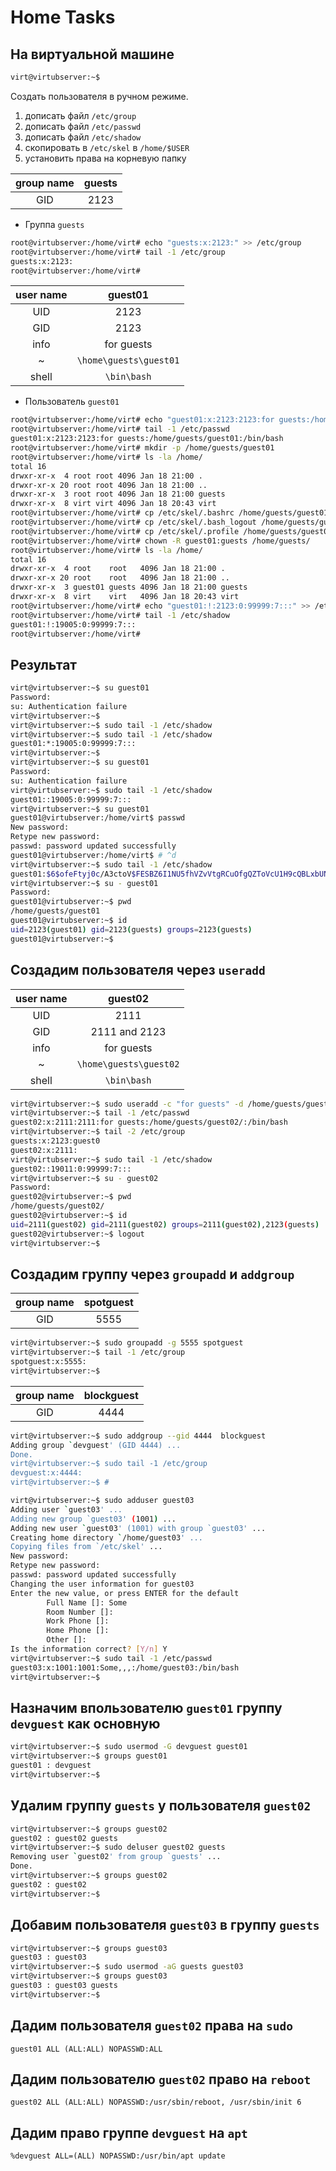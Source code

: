 # Home Tasks

## На виртуальной машине

```bash
virt@virtubserver:~$ 
```

Создать пользователя в ручном режиме.

 1. дописать файл `/etc/group`
 1. дописать файл `/etc/passwd`
 1. дописать файл `/etc/shadow`
 1. скопировать в `/etc/skel` в `/home/$USER`
 1. установить права на корневую папку

|group name|guests|
|:--:|:--:|
|GID|2123|

- Группа `guests`

```bash
root@virtubserver:/home/virt# echo "guests:x:2123:" >> /etc/group
root@virtubserver:/home/virt# tail -1 /etc/group
guests:x:2123:
root@virtubserver:/home/virt# 
```

|user name| guest01|
|:--:|:--:|
|UID|2123|
|GID|2123|
|info|for guests|
|~|`\home\guests\guest01`|
|shell|`\bin\bash`|

- Пользователь `guest01`

```bash
root@virtubserver:/home/virt# echo "guest01:x:2123:2123:for guests:/home/guests/guest01:/bin/bash" >> /etc/passwd
root@virtubserver:/home/virt# tail -1 /etc/passwd
guest01:x:2123:2123:for guests:/home/guests/guest01:/bin/bash
root@virtubserver:/home/virt# mkdir -p /home/guests/guest01
root@virtubserver:/home/virt# ls -la /home/
total 16
drwxr-xr-x  4 root root 4096 Jan 18 21:00 .
drwxr-xr-x 20 root root 4096 Jan 18 21:00 ..
drwxr-xr-x  3 root root 4096 Jan 18 21:00 guests
drwxr-xr-x  8 virt virt 4096 Jan 18 20:43 virt
root@virtubserver:/home/virt# cp /etc/skel/.bashrc /home/guests/guest01/
root@virtubserver:/home/virt# cp /etc/skel/.bash_logout /home/guests/guest01/
root@virtubserver:/home/virt# cp /etc/skel/.profile /home/guests/guest01/
root@virtubserver:/home/virt# chown -R guest01:guests /home/guests/
root@virtubserver:/home/virt# ls -la /home/
total 16
drwxr-xr-x  4 root    root   4096 Jan 18 21:00 .
drwxr-xr-x 20 root    root   4096 Jan 18 21:00 ..
drwxr-xr-x  3 guest01 guests 4096 Jan 18 21:00 guests
drwxr-xr-x  8 virt    virt   4096 Jan 18 20:43 virt
root@virtubserver:/home/virt# echo "guest01:!:2123:0:99999:7:::" >> /etc/shadow
root@virtubserver:/home/virt# tail -1 /etc/shadow
guest01:!:19005:0:99999:7:::
root@virtubserver:/home/virt#
```

## Результат

```bash
virt@virtubserver:~$ su guest01
Password: 
su: Authentication failure
virt@virtubserver:~$ 
virt@virtubserver:~$ sudo tail -1 /etc/shadow
virt@virtubserver:~$ sudo tail -1 /etc/shadow
guest01:*:19005:0:99999:7:::
virt@virtubserver:~$ 
virt@virtubserver:~$ su guest01
Password: 
su: Authentication failure
virt@virtubserver:~$ sudo tail -1 /etc/shadow
guest01::19005:0:99999:7:::
virt@virtubserver:~$ su guest01
guest01@virtubserver:/home/virt$ passwd 
New password: 
Retype new password: 
passwd: password updated successfully
guest01@virtubserver:/home/virt$ # ^d
virt@virtubserver:~$ sudo tail -1 /etc/shadow
guest01:$6$ofeFtyj0c/A3ctoV$FESBZ6I1NU5fhVZvVtgRCuOfgQZToVcU1H9cQBLxbUNmd5JMTSThScD0T0ceBNkSHyOmarNvKxlRnBKpMRxgu/:19010:0:99999:7:::
virt@virtubserver:~$ su - guest01
Password: 
guest01@virtubserver:~$ pwd
/home/guests/guest01
guest01@virtubserver:~$ id
uid=2123(guest01) gid=2123(guests) groups=2123(guests)
guest01@virtubserver:~$ 
```

## Создадим пользователя через `useradd`

|user name| guest02|
|:--:|:--:|
|UID|2111|
|GID|2111 and 2123|
|info|for guests|
|~|`\home\guests\guest02`|
|shell|`\bin\bash`|


```bash
virt@virtubserver:~$ sudo useradd -c "for guests" -d /home/guests/guest02/  -G guests -m guest02 -u 2111 -s /bin/bash 
virt@virtubserver:~$ tail -1 /etc/passwd
guest02:x:2111:2111:for guests:/home/guests/guest02/:/bin/bash
virt@virtubserver:~$ tail -2 /etc/group
guests:x:2123:guest0
guest02:x:2111:
virt@virtubserver:~$ sudo tail -1 /etc/shadow
guest02::19011:0:99999:7:::
virt@virtubserver:~$ su - guest02
Password: 
guest02@virtubserver:~$ pwd
/home/guests/guest02/
guest02@virtubserver:~$ id
uid=2111(guest02) gid=2111(guest02) groups=2111(guest02),2123(guests)
guest02@virtubserver:~$ logout
virt@virtubserver:~$ 

```

## Создадим группу через `groupadd` и `addgroup`

|group name|spotguest|
|:--:|:--:|
|GID|5555|

```bash
virt@virtubserver:~$ sudo groupadd -g 5555 spotguest
virt@virtubserver:~$ tail -1 /etc/group
spotguest:x:5555:
virt@virtubserver:~$
```

|group name|blockguest|
|:--:|:--:|
|GID|4444|

```bash
virt@virtubserver:~$ sudo addgroup --gid 4444  blockguest
Adding group `devguest' (GID 4444) ...
Done.
virt@virtubserver:~$ sudo tail -1 /etc/group
devguest:x:4444:
virt@virtubserver:~$ # 
```

```bash
virt@virtubserver:~$ sudo adduser guest03
Adding user `guest03' ...
Adding new group `guest03' (1001) ...
Adding new user `guest03' (1001) with group `guest03' ...
Creating home directory `/home/guest03' ...
Copying files from `/etc/skel' ...
New password: 
Retype new password: 
passwd: password updated successfully
Changing the user information for guest03
Enter the new value, or press ENTER for the default
        Full Name []: Some
        Room Number []: 
        Work Phone []: 
        Home Phone []: 
        Other []: 
Is the information correct? [Y/n] Y
virt@virtubserver:~$ sudo tail -1 /etc/passwd
guest03:x:1001:1001:Some,,,:/home/guest03:/bin/bash
virt@virtubserver:~$ 
```

## Назначим впользователю `guest01` группу `devguest` как основную

```bash
virt@virtubserver:~$ sudo usermod -G devguest guest01
virt@virtubserver:~$ groups guest01
guest01 : devguest
virt@virtubserver:~$
```

## Удалим группу `guests` у пользователя `guest02`

```bash
virt@virtubserver:~$ groups guest02
guest02 : guest02 guests
virt@virtubserver:~$ sudo deluser guest02 guests
Removing user `guest02' from group `guests' ...
Done.
virt@virtubserver:~$ groups guest02
guest02 : guest02
virt@virtubserver:~$ 
```

## Добавим пользователя `guest03` в группу `guests`

```bash
virt@virtubserver:~$ groups guest03
guest03 : guest03
virt@virtubserver:~$ sudo usermod -aG guests guest03
virt@virtubserver:~$ groups guest03
guest03 : guest03 guests
virt@virtubserver:~$
```

## Дадим пользователя `guest02` права на `sudo`

```sudoers
guest01 ALL (ALL:ALL) NOPASSWD:ALL
```

## Дадим пользователю `guest02` право на `reboot`

```sudoers
guest02 ALL (ALL:ALL) NOPASSWD:/usr/sbin/reboot, /usr/sbin/init 6
```

## Дадим право группе  `devguest` на `apt`

```sudoers
%devguest ALL=(ALL) NOPASSWD:/usr/bin/apt update
```

